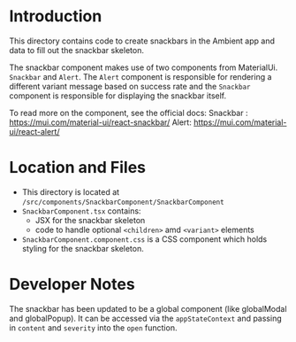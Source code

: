 # Introduction

This directory contains code to create snackbars in the Ambient app and data to fill out the snackbar skeleton.

The snackbar component makes use of two components from MaterialUi. `Snackbar` and `Alert`. The `Alert` component is responsible for rendering a different variant message based on success rate and the `Snackbar` component is responsible for displaying the snackbar itself.

To read more on the component, see the official docs: 
Snackbar : https://mui.com/material-ui/react-snackbar/
Alert: https://mui.com/material-ui/react-alert/

# Location and Files

* This directory is located at `/src/components/SnackbarComponent/SnackbarComponent`
* `SnackbarComponent.tsx` contains:
    * JSX for the snackbar skeleton
    * code to handle optional `<children>` amd `<variant>` elements
* `SnackbarComponent.component.css` is a CSS component which holds styling for the snackbar skeleton.

# Developer Notes

The snackbar has been updated to be a global component (like globalModal and globalPopup). It can be accessed via the `appStateContext` and passing in `content` and `severity` into the `open` function. 

